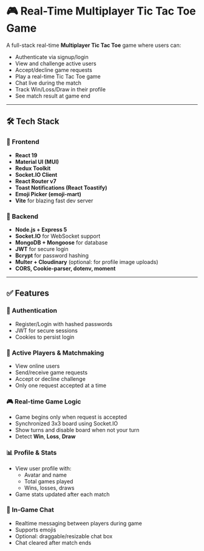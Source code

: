 # 🎮 Real-Time Multiplayer Tic Tac Toe Game

A full-stack real-time **Multiplayer Tic Tac Toe** game where users can:
- Authenticate via signup/login
- View and challenge active users
- Accept/decline game requests
- Play a real-time Tic Tac Toe game
- Chat live during the match
- Track Win/Loss/Draw in their profile
- See match result at game end

---

## 🛠 Tech Stack

### 🔹 Frontend
- **React 19**
- **Material UI (MUI)**
- **Redux Toolkit**
- **Socket.IO Client**
- **React Router v7**
- **Toast Notifications (React Toastify)**
- **Emoji Picker (emoji-mart)**
- **Vite** for blazing fast dev server

### 🔹 Backend
- **Node.js + Express 5**
- **Socket.IO** for WebSocket support
- **MongoDB + Mongoose** for database
- **JWT** for secure login
- **Bcrypt** for password hashing
- **Multer + Cloudinary** (optional: for profile image uploads)
- **CORS, Cookie-parser, dotenv, moment**

---

## ✅ Features

### 🔐 Authentication
- Register/Login with hashed passwords
- JWT for secure sessions
- Cookies to persist login

### 👥 Active Players & Matchmaking
- View online users
- Send/receive game requests
- Accept or decline challenge
- Only one request accepted at a time

### 🎮 Real-time Game Logic
- Game begins only when request is accepted
- Synchronized 3x3 board using Socket.IO
- Show turns and disable board when not your turn
- Detect **Win**, **Loss**, **Draw**

### 📊 Profile & Stats
- View user profile with:
  - Avatar and name
  - Total games played
  - Wins, losses, draws
- Game stats updated after each match

### 💬 In-Game Chat
- Realtime messaging between players during game
- Supports emojis
- Optional: draggable/resizable chat box
- Chat cleared after match ends


